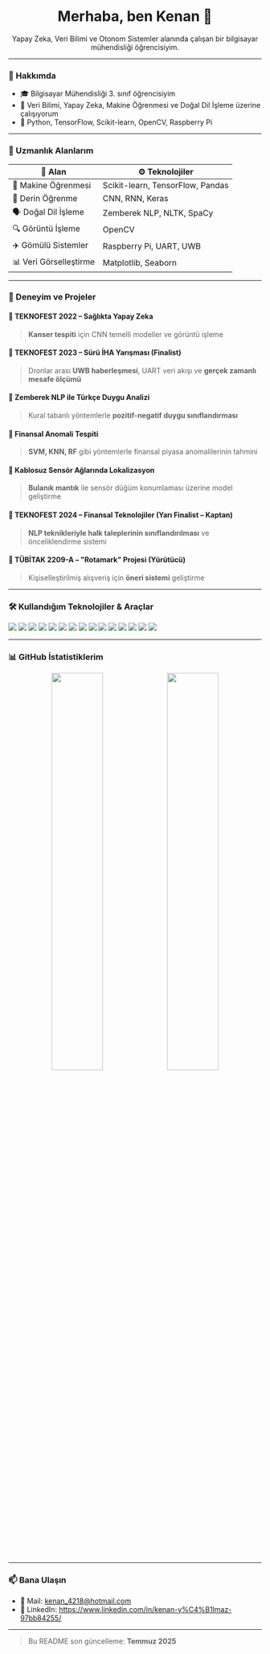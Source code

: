 <h1 align="center">Merhaba, ben Kenan 👋</h1>
<p align="center">
  Yapay Zeka, Veri Bilimi ve Otonom Sistemler alanında çalışan bir bilgisayar mühendisliği öğrencisiyim.
</p>

---

### 🚀 Hakkımda

- 🎓 Bilgisayar Mühendisliği 3. sınıf öğrencisiyim
- 🤖 Veri Bilimi, Yapay Zeka, Makine Öğrenmesi ve Doğal Dil İşleme üzerine çalışıyorum
- 💬 Python, TensorFlow, Scikit-learn, OpenCV, Raspberry Pi

---

### 🧠 Uzmanlık Alanlarım

| 🧩 Alan                 | ⚙️ Teknolojiler                                 |
|------------------------|-------------------------------------------------|
| 🎯 Makine Öğrenmesi     | Scikit-learn, TensorFlow, Pandas                |
| 🧬 Derin Öğrenme        | CNN, RNN, Keras                                 |
| 🗣️ Doğal Dil İşleme     | Zemberek NLP, NLTK, SpaCy                       |
| 🔍 Görüntü İşleme       | OpenCV                                          |
| ✈️ Gömülü Sistemler     | Raspberry Pi, UART, UWB                         |
| 📊 Veri Görselleştirme | Matplotlib, Seaborn                             |

---

### 📁 Deneyim ve Projeler

#### 🔹 TEKNOFEST 2022 – Sağlıkta Yapay Zeka
> **Kanser tespiti** için CNN temelli modeller ve görüntü işleme

#### 🔹 TEKNOFEST 2023 – Sürü İHA Yarışması (Finalist)
> Dronlar arası **UWB haberleşmesi**, UART veri akışı ve **gerçek zamanlı mesafe ölçümü**

#### 🔹 Zemberek NLP ile Türkçe Duygu Analizi
> Kural tabanlı yöntemlerle **pozitif-negatif duygu sınıflandırması**

#### 🔹 Finansal Anomali Tespiti
> **SVM, KNN, RF** gibi yöntemlerle finansal piyasa anomalilerinin tahmini

#### 🔹 Kablosuz Sensör Ağlarında Lokalizasyon
> **Bulanık mantık** ile sensör düğüm konumlaması üzerine model geliştirme

#### 🔹 TEKNOFEST 2024 – Finansal Teknolojiler (Yarı Finalist – Kaptan)
> **NLP teknikleriyle halk taleplerinin sınıflandırılması** ve önceliklendirme sistemi

#### 🔹 TÜBİTAK 2209-A – "Rotamark" Projesi (Yürütücü)
> Kişiselleştirilmiş alışveriş için **öneri sistemi** geliştirme

---

### 🛠️ Kullandığım Teknolojiler & Araçlar

<p align="left">
  <img src="https://img.shields.io/badge/Python-3776AB?style=for-the-badge&logo=python&logoColor=white"/>
  <img src="https://img.shields.io/badge/Jupyter-F37626?style=for-the-badge&logo=jupyter&logoColor=white"/>
  <img src="https://img.shields.io/badge/TensorFlow-FF6F00?style=for-the-badge&logo=tensorflow&logoColor=white"/>
  <img src="https://img.shields.io/badge/PyTorch-EE4C2C?style=for-the-badge&logo=pytorch&logoColor=white"/>
  <img src="https://img.shields.io/badge/Scikit--learn-F7931E?style=for-the-badge&logo=scikitlearn&logoColor=white"/>
  <img src="https://img.shields.io/badge/NumPy-013243?style=for-the-badge&logo=numpy&logoColor=white"/>
  <img src="https://img.shields.io/badge/Pandas-150458?style=for-the-badge&logo=pandas&logoColor=white"/>
  <img src="https://img.shields.io/badge/Matplotlib-11557C?style=for-the-badge&logo=matplotlib&logoColor=white"/>
  <img src="https://img.shields.io/badge/Seaborn-2F4F4F?style=for-the-badge"/>
  <img src="https://img.shields.io/badge/Plotly-3F4F75?style=for-the-badge&logo=plotly&logoColor=white"/>
  <img src="https://img.shields.io/badge/HuggingFace-FFD21F?style=for-the-badge&logo=huggingface&logoColor=black"/>
  <img src="https://img.shields.io/badge/OpenCV-27338e?style=for-the-badge&logo=opencv&logoColor=white"/>
  <img src="https://img.shields.io/badge/Docker-2496ED?style=for-the-badge&logo=docker&logoColor=white"/>
  <img src="https://img.shields.io/badge/Raspberry_Pi-C51A4A?style=for-the-badge&logo=raspberrypi&logoColor=white"/>
  <img src="https://img.shields.io/badge/UWB-DWM1001-orange?style=for-the-badge"/>
</p>

---

### 📊 GitHub İstatistiklerim

<p align="center">
  <img src="https://github-readme-stats.vercel.app/api?username=Kenanyilmaz55&show_icons=true&theme=radical" width="45%"/>
  <img src="https://github-readme-stats.vercel.app/api/top-langs/?username=Kenanyilmaz55&layout=compact&theme=radical" width="45%"/>
</p>

---

### 📫 Bana Ulaşın

- 📧 Mail: kenan_4218@hotmail.com  
- 💼 LinkedIn: https://www.linkedin.com/in/kenan-y%C4%B1lmaz-97bb84255/


---

> Bu README son güncelleme: **Temmuz 2025**
